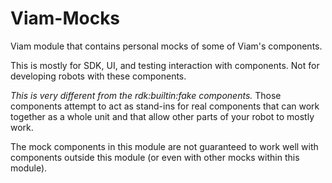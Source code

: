 # Viam-Mocks
Viam module that contains personal mocks of some of Viam's components. 

This is mostly for SDK, UI, and testing interaction with components. Not for developing robots with these components. 

*This is very different from the rdk:builtin:fake components.* Those components attempt to act as stand-ins for real components that can work together as a whole unit and that allow other parts of your robot to mostly work.

The mock components in this module are not guaranteed to work well with components outside this module (or even with other mocks within this module).

